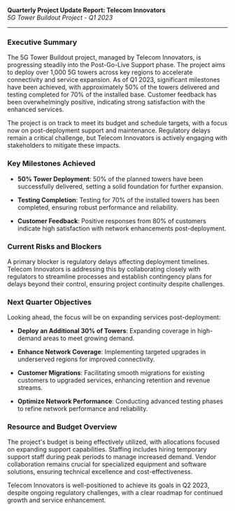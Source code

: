 

**Quarterly Project Update Report: Telecom Innovators**  
*5G Tower Buildout Project - Q1 2023*

---

### Executive Summary

The 5G Tower Buildout project, managed by Telecom Innovators, is progressing steadily into the Post-Go-Live Support phase. The project aims to deploy over 1,000 5G towers across key regions to accelerate connectivity and service expansion. As of Q1 2023, significant milestones have been achieved, with approximately 50% of the towers delivered and testing completed for 70% of the installed base. Customer feedback has been overwhelmingly positive, indicating strong satisfaction with the enhanced services.

The project is on track to meet its budget and schedule targets, with a focus now on post-deployment support and maintenance. Regulatory delays remain a critical challenge, but Telecom Innovators is actively engaging with stakeholders to mitigate these impacts.

### Key Milestones Achieved

- **50% Tower Deployment**: 50% of the planned towers have been successfully delivered, setting a solid foundation for further expansion.
  
- **Testing Completion**: Testing for 70% of the installed towers has been completed, ensuring robust performance and reliability.

- **Customer Feedback**: Positive responses from 80% of customers indicate high satisfaction with network enhancements post-deployment.

### Current Risks and Blockers

A primary blocker is regulatory delays affecting deployment timelines. Telecom Innovators is addressing this by collaborating closely with regulators to streamline processes and establish contingency plans for delays beyond their control, ensuring project continuity despite challenges.

### Next Quarter Objectives

Looking ahead, the focus will be on expanding services post-deployment:

- **Deploy an Additional 30% of Towers**: Expanding coverage in high-demand areas to meet growing demand.
  
- **Enhance Network Coverage**: Implementing targeted upgrades in underserved regions for improved connectivity.

- **Customer Migrations**: Facilitating smooth migrations for existing customers to upgraded services, enhancing retention and revenue streams.

- **Optimize Network Performance**: Conducting advanced testing phases to refine network performance and reliability.

### Resource and Budget Overview

The project's budget is being effectively utilized, with allocations focused on expanding support capabilities. Staffing includes hiring temporary support staff during peak periods to manage increased demand. Vendor collaboration remains crucial for specialized equipment and software solutions, ensuring technical excellence and cost-effectiveness.

Telecom Innovators is well-positioned to achieve its goals in Q2 2023, despite ongoing regulatory challenges, with a clear roadmap for continued growth and service enhancement.